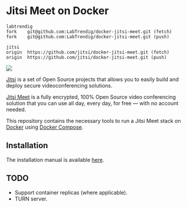 # Jitsi Meet on Docker

    labtrendig
    fork	git@github.com:LabTrendig/docker-jitsi-meet.git (fetch)
    fork	git@github.com:LabTrendig/docker-jitsi-meet.git (push)
    
    jitsi
    origin	https://github.com/jitsi/docker-jitsi-meet.git (fetch)
    origin	https://github.com/jitsi/docker-jitsi-meet.git (push)


![](resources/jitsi-docker.png)

[Jitsi](https://jitsi.org/) is a set of Open Source projects that allows you to easily build and deploy secure videoconferencing solutions.

[Jitsi Meet](https://jitsi.org/jitsi-meet/) is a fully encrypted, 100% Open Source video conferencing solution that you can use all day, every day, for free — with no account needed.

This repository contains the necessary tools to run a Jitsi Meet stack on [Docker](https://www.docker.com) using [Docker Compose](https://docs.docker.com/compose/).

## Installation

The installation manual is available [here](https://jitsi.github.io/handbook/docs/devops-guide/devops-guide-docker).

## TODO

* Support container replicas (where applicable).
* TURN server.

